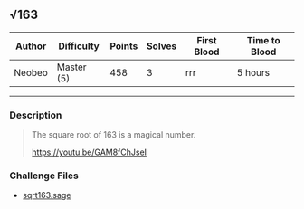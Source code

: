 ## √163

| Author | Difficulty | Points | Solves | First Blood | Time to Blood |
| ------ | ---------- | ------ | ------ | ----------- | ------------- |
| Neobeo | Master (5) | 458    | 3      | rrr         | 5 hours       |

---

### Description

<blockquote>

The square root of 163 is a magical number.

<https://youtu.be/GAM8fChJseI>

<!-- <details closed>
<summary><b>Hint(s)</b>:</summary>

1. Hint 1
2. Hint 2

</details> -->
</blockquote>

### Challenge Files

- [sqrt163.sage](dist/sqrt163.sage)
